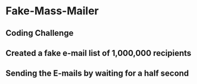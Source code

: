 # Fake-Mass-Mailer
Coding Challenge
-
Created a fake e-mail list of 1,000,000 recipients
-
Sending the E-mails by waiting for a half second
-

